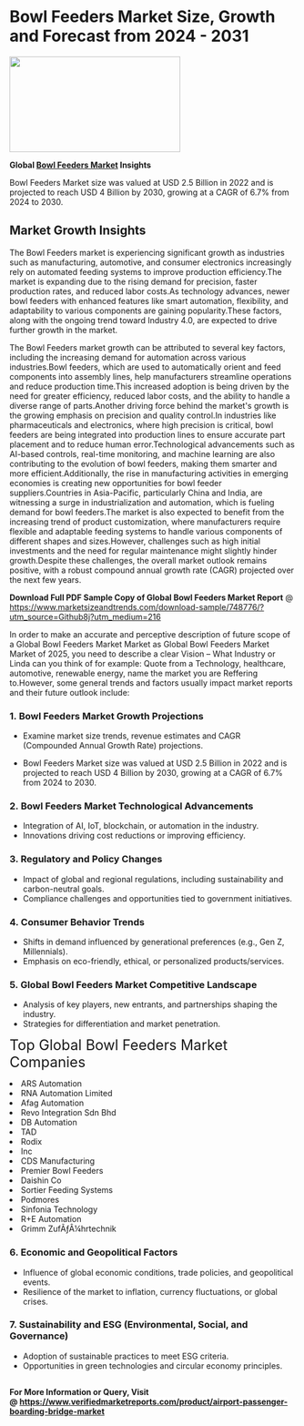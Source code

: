 <H1>Bowl Feeders Market Size, Growth and Forecast from 2024 - 2031</H1><img class="aligncenter size-medium wp-image-584254" src="https://thirdeyenews.in/wp-content/uploads/2024/09/Global-Market-Research-300x168.jpeg" alt="" width="300" height="168" /><p><strong>Global&nbsp;<a href="https://www.marketsizeandtrends.com/download-sample/748776/?utm_source=Github8j?utm_medium=216">Bowl Feeders Market</a> Insights</strong></p><p>Bowl Feeders Market size was valued at USD 2.5 Billion in 2022 and is projected to reach USD 4 Billion by 2030, growing at a CAGR of 6.7% from 2024 to 2030.</p><p><h2>Market Growth Insights</h2> <p>The Bowl Feeders market is experiencing significant growth as industries such as manufacturing, automotive, and consumer electronics increasingly rely on automated feeding systems to improve production efficiency.The market is expanding due to the rising demand for precision, faster production rates, and reduced labor costs.As technology advances, newer bowl feeders with enhanced features like smart automation, flexibility, and adaptability to various components are gaining popularity.These factors, along with the ongoing trend toward Industry 4.0, are expected to drive further growth in the market.</p> <p>The Bowl Feeders market growth can be attributed to several key factors, including the increasing demand for automation across various industries.Bowl feeders, which are used to automatically orient and feed components into assembly lines, help manufacturers streamline operations and reduce production time.This increased adoption is being driven by the need for greater efficiency, reduced labor costs, and the ability to handle a diverse range of parts.Another driving force behind the market's growth is the growing emphasis on precision and quality control.In industries like pharmaceuticals and electronics, where high precision is critical, bowl feeders are being integrated into production lines to ensure accurate part placement and to reduce human error.Technological advancements such as AI-based controls, real-time monitoring, and machine learning are also contributing to the evolution of bowl feeders, making them smarter and more efficient.Additionally, the rise in manufacturing activities in emerging economies is creating new opportunities for bowl feeder suppliers.Countries in Asia-Pacific, particularly China and India, are witnessing a surge in industrialization and automation, which is fueling demand for bowl feeders.The market is also expected to benefit from the increasing trend of product customization, where manufacturers require flexible and adaptable feeding systems to handle various components of different shapes and sizes.However, challenges such as high initial investments and the need for regular maintenance might slightly hinder growth.Despite these challenges, the overall market outlook remains positive, with a robust compound annual growth rate (CAGR) projected over the next few years.</p> <p><span class=""><strong>Download Full PDF Sample Copy of Global Bowl Feeders Market Report</strong> @ <a href="https://www.marketsizeandtrends.com/download-sample/748776/?utm_source=Github8j?utm_medium=216" target="_blank">https://www.marketsizeandtrends.com/download-sample/748776/?utm_source=Github8j?utm_medium=216</a></span></p><p>In order to make an accurate and perceptive description of future scope of a Global&nbsp;Bowl Feeders Market Market as Global&nbsp;Bowl Feeders Market Market of 2025, you need to describe a clear Vision &ndash; What Industry or Linda can you think of for example: Quote from a Technology, healthcare, automotive, renewable energy, name the market you are Reffering to.However, some general trends and factors usually impact market reports and their future outlook include:</p><h3>1.&nbsp;<strong>Bowl Feeders Market Growth Projections</strong></h3><ul><li>Examine market size trends, revenue estimates and CAGR (Compounded Annual Growth Rate) projections.</li><li><p>Bowl Feeders Market size was valued at USD 2.5 Billion in 2022 and is projected to reach USD 4 Billion by 2030, growing at a CAGR of 6.7% from 2024 to 2030.</p></li></ul><h3>2.&nbsp;<strong>Bowl Feeders Market Technological Advancements</strong></h3><ul><li>Integration of AI, IoT, blockchain, or automation in the industry.</li><li>Innovations driving cost reductions or improving efficiency.</li></ul><h3>3.&nbsp;<strong>Regulatory and Policy Changes</strong></h3><ul><li>Impact of global and regional regulations, including sustainability and carbon-neutral goals.</li><li>Compliance challenges and opportunities tied to government initiatives.</li></ul><h3>4.&nbsp;<strong>Consumer Behavior Trends</strong></h3><ul><li>Shifts in demand influenced by generational preferences (e.g., Gen Z, Millennials).</li><li>Emphasis on eco-friendly, ethical, or personalized products/services.</li></ul><h3>5.&nbsp;<strong>Global Bowl Feeders Market Competitive Landscape</strong></h3><ul><li>Analysis of key players, new entrants, and partnerships shaping the industry.</li><li>Strategies for differentiation and market penetration.</li></ul><p data-pm-slice="1 1 []"><span style="color: inherit; font-family: inherit; font-size: 25px;">Top Global Bowl Feeders Market Companies</span></p><div class="" data-test-id=""><p><li> ARS Automation</li><li> RNA Automation Limited</li><li> Afag Automation</li><li> Revo Integration Sdn Bhd</li><li> DB Automation</li><li> TAD</li><li> Rodix</li><li> Inc</li><li> CDS Manufacturing</li><li> Premier Bowl Feeders</li><li> Daishin Co</li><li> Sortier Feeding Systems</li><li> Podmores</li><li> Sinfonia Technology</li><li> R+E Automation</li><li> Grimm ZufÃƒÂ¼hrtechnik</li></p></div><h3>6.&nbsp;<strong>Economic and Geopolitical Factors</strong></h3><ul><li>Influence of global economic conditions, trade policies, and geopolitical events.</li><li>Resilience of the market to inflation, currency fluctuations, or global crises.</li></ul><h3>7.&nbsp;<strong>Sustainability and ESG (Environmental, Social, and Governance)</strong></h3><ul><li>Adoption of sustainable practices to meet ESG criteria.</li><li>Opportunities in green technologies and circular economy principles.</li></ul><h2><strong style="font-size: 14px;">For More Information or Query, Visit @&nbsp;</strong><a style="background-color: #ffffff; font-size: 14px;" href="https://www.marketsizeandtrends.com/report/bowl-feeders-market/" target="_blank">https://www.verifiedmarketreports.com/product/airport-passenger-boarding-bridge-market</a></h2>
